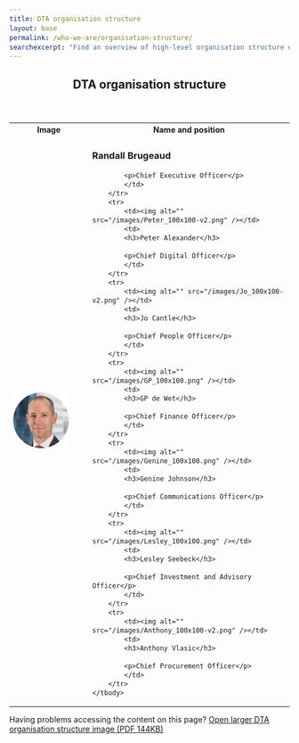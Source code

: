 ```yaml
---
title: DTA organisation structure
layout: base
permalink: /who-we-are/organisation-structure/
searchexcerpt: "Find an overview of high-level organisation structure of DTA. The DTA consists of 7 key areas covering finance, people, communication, digital products and skills, investment, and procurement."
---
```


<article id="content" class="content-listing home" markdown="1" >

<header class="about-dta">
<h1>DTA organisation structure</h1>
</header>

<table class="content-table our-people" summary="Our people">
	<tbody>
    <tr class="heading">
      <th>Image</th>
      <th>Name and position</th>
    </tr>
		<tr>
			<td style="width: 8rem;"><img alt="" src="/images/Randall_100x100.png" /></td>
			<td>
			<h3>Randall Brugeaud</h3>

			<p>Chief Executive Officer</p>
			</td>
		</tr>
		<tr>
			<td><img alt="" src="/images/Peter_100x100-v2.png" /></td>
			<td>
			<h3>Peter Alexander</h3>

			<p>Chief Digital Officer</p>
			</td>
		</tr>
		<tr>
			<td><img alt="" src="/images/Jo_100x100-v2.png" /></td>
			<td>
			<h3>Jo Cantle</h3>

			<p>Chief People Officer</p>
			</td>
		</tr>
		<tr>
			<td><img alt="" src="/images/GP_100x100.png" /></td>
			<td>
			<h3>GP de Wet</h3>

			<p>Chief Finance Officer</p>
			</td>
		</tr>
		<tr>
			<td><img alt="" src="/images/Genine_100x100.png" /></td>
			<td>
			<h3>Genine Johnson</h3>

			<p>Chief Communications Officer</p>
			</td>
		</tr>
		<tr>
			<td><img alt="" src="/images/Lesley_100x100.png" /></td>
			<td>
			<h3>Lesley Seebeck</h3>

			<p>Chief Investment and Advisory Officer</p>
			</td>
		</tr>
		<tr>
			<td><img alt="" src="/images/Anthony_100x100-v2.png" /></td>
			<td>
			<h3>Anthony Vlasic</h3>

			<p>Chief Procurement Officer</p>
			</td>
		</tr>
	</tbody>
</table>

Having problems accessing the content on this page? [Open larger DTA organisation structure image (PDF 144KB)](/files/DTA_Orgchart_2018_july.pdf)

</article>
